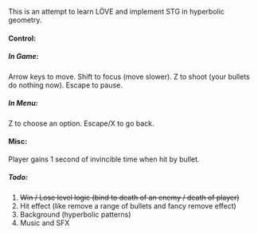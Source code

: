 This is an attempt to learn LÖVE and implement STG in hyperbolic geometry.

#### Control:
##### In Game:
Arrow keys to move.
Shift to focus (move slower).
Z to shoot (your bullets do nothing now).
Escape to pause.
##### In Menu:
Z to choose an option.
Escape/X to go back.

#### Misc:
Player gains 1 second of invincible time when hit by bullet.

##### Todo:
1. ~~Win / Lose level logic (bind to death of an enemy / death of player)~~
2. Hit effect (like remove a range of bullets and fancy remove effect)
3. Background (hyperbolic patterns)
4. Music and SFX